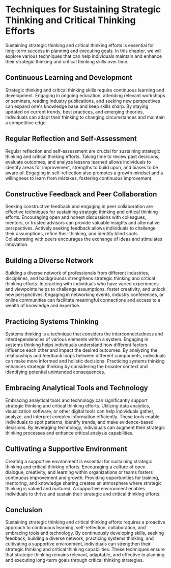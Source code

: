 Techniques for Sustaining Strategic Thinking and Critical Thinking Efforts
=====================================================================================

Sustaining strategic thinking and critical thinking efforts is essential for long-term success in planning and executing goals. In this chapter, we will explore various techniques that can help individuals maintain and enhance their strategic thinking and critical thinking skills over time.

Continuous Learning and Development
-----------------------------------

Strategic thinking and critical thinking skills require continuous learning and development. Engaging in ongoing education, attending relevant workshops or seminars, reading industry publications, and seeking new perspectives can expand one's knowledge base and keep skills sharp. By staying updated on current trends, best practices, and emerging theories, individuals can adapt their thinking to changing circumstances and maintain a competitive edge.

Regular Reflection and Self-Assessment
--------------------------------------

Regular reflection and self-assessment are crucial for sustaining strategic thinking and critical thinking efforts. Taking time to review past decisions, evaluate outcomes, and analyze lessons learned allows individuals to identify areas for improvement, strengths to build upon, and biases to be aware of. Engaging in self-reflection also promotes a growth mindset and a willingness to learn from mistakes, fostering continuous improvement.

Constructive Feedback and Peer Collaboration
--------------------------------------------

Seeking constructive feedback and engaging in peer collaboration are effective techniques for sustaining strategic thinking and critical thinking efforts. Encouraging open and honest discussions with colleagues, mentors, or trusted advisors can provide valuable insights and alternative perspectives. Actively seeking feedback allows individuals to challenge their assumptions, refine their thinking, and identify blind spots. Collaborating with peers encourages the exchange of ideas and stimulates innovation.

Building a Diverse Network
--------------------------

Building a diverse network of professionals from different industries, disciplines, and backgrounds strengthens strategic thinking and critical thinking efforts. Interacting with individuals who have varied experiences and viewpoints helps to challenge assumptions, foster creativity, and unlock new perspectives. Engaging in networking events, industry conferences, or online communities can facilitate meaningful connections and access to a wealth of knowledge and expertise.

Practicing Systems Thinking
---------------------------

Systems thinking is a technique that considers the interconnectedness and interdependencies of various elements within a system. Engaging in systems thinking helps individuals understand how different factors influence each other and impact the desired outcomes. By analyzing the relationships and feedback loops between different components, individuals can make more informed and holistic decisions. Practicing systems thinking enhances strategic thinking by considering the broader context and identifying potential unintended consequences.

Embracing Analytical Tools and Technology
-----------------------------------------

Embracing analytical tools and technology can significantly support strategic thinking and critical thinking efforts. Utilizing data analytics, visualization software, or other digital tools can help individuals gather, analyze, and interpret complex information efficiently. These tools enable individuals to spot patterns, identify trends, and make evidence-based decisions. By leveraging technology, individuals can augment their strategic thinking processes and enhance critical analysis capabilities.

Cultivating a Supportive Environment
------------------------------------

Creating a supportive environment is essential for sustaining strategic thinking and critical thinking efforts. Encouraging a culture of open dialogue, creativity, and learning within organizations or teams fosters continuous improvement and growth. Providing opportunities for training, mentoring, and knowledge sharing creates an atmosphere where strategic thinking is valued and nurtured. A supportive environment enables individuals to thrive and sustain their strategic and critical thinking efforts.

Conclusion
----------

Sustaining strategic thinking and critical thinking efforts requires a proactive approach to continuous learning, self-reflection, collaboration, and embracing tools and technology. By continuously developing skills, seeking feedback, building a diverse network, practicing systems thinking, and cultivating a supportive environment, individuals can strengthen their strategic thinking and critical thinking capabilities. These techniques ensure that strategic thinking remains relevant, adaptable, and effective in planning and executing long-term goals through critical thinking strategies.
